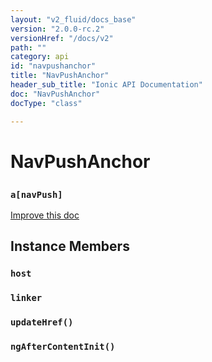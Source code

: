 ```yaml
---
layout: "v2_fluid/docs_base"
version: "2.0.0-rc.2"
versionHref: "/docs/v2"
path: ""
category: api
id: "navpushanchor"
title: "NavPushAnchor"
header_sub_title: "Ionic API Documentation"
doc: "NavPushAnchor"
docType: "class"

---
```










<h1 class="api-title">
<a class="anchor" name="nav-push-anchor" href="#nav-push-anchor"></a>

NavPushAnchor
<h3><code>a[navPush]</code></h3>






</h1>

<a class="improve-v2-docs" href="http://github.com/driftyco/ionic/edit/master/src/components/nav/nav-push.ts#L80">
Improve this doc
</a>










<!-- @usage tag -->


<!-- @property tags -->



<!-- instance methods on the class -->

<h2><a class="anchor" name="instance-members" href="#instance-members"></a>Instance Members</h2>

<div id="host"></div>

<h3>
<a class="anchor" name="host" href="#host"></a>
<code>host</code>
  

</h3>












<div id="linker"></div>

<h3>
<a class="anchor" name="linker" href="#linker"></a>
<code>linker</code>
  

</h3>












<div id="updateHref"></div>

<h3>
<a class="anchor" name="updateHref" href="#updateHref"></a>
<code>updateHref()</code>
  

</h3>












<div id="ngAfterContentInit"></div>

<h3>
<a class="anchor" name="ngAfterContentInit" href="#ngAfterContentInit"></a>
<code>ngAfterContentInit()</code>
  

</h3>















<!-- related link --><!-- end content block -->


<!-- end body block -->


